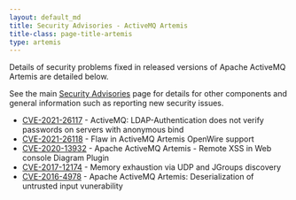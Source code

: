 ```yaml
---
layout: default_md
title: Security Advisories - ActiveMQ Artemis
title-class: page-title-artemis
type: artemis
---
```


Details of security problems fixed in released versions of Apache ActiveMQ Artemis are detailed below.

See the main [Security Advisories](../../security-advisories) page for details for other components and general information such as reporting new security issues.

*   [CVE-2021-26117](../../security-advisories.data/CVE-2021-26117-announcement.txt) - ActiveMQ: LDAP-Authentication does not verify passwords on servers with anonymous bind 
*   [CVE-2021-26118](../../security-advisories.data/CVE-2021-26118-announcement.txt) - Flaw in ActiveMQ Artemis OpenWire support  
*   [CVE-2020-13932](../../security-advisories.data/CVE-2020-13932-announcement.txt) - Apache ActiveMQ Artemis - Remote XSS in Web console Diagram Plugin 
*   [CVE-2017-12174](../../security-advisories.data/CVE-2017-12174-announcement.txt) - Memory exhaustion via UDP and JGroups discovery
*   [CVE-2016-4978](../../security-advisories.data/CVE-2016-4978-announcement.txt) - Apache ActiveMQ Artemis: Deserialization of untrusted input vunerability
